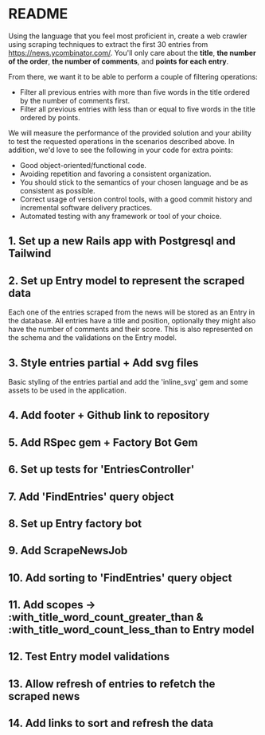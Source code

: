 # README

Using the language that you feel most proficient in, create a web crawler using scraping techniques to extract the first 30 entries from https://news.ycombinator.com/. You'll only care about the **title**, **the number of the order**, **the number of comments**, and **points for each entry**.


From there, we want it to be able to perform a couple of filtering operations:
- Filter all previous entries with more than five words in the title ordered by the number of comments first.
- Filter all previous entries with less than or equal to five words in the title ordered by points.


We will measure the performance of the provided solution and your ability to test the requested operations in the scenarios described above. In addition, we'd love to see the following in your code for extra points:

- Good object-oriented/functional code.
- Avoiding repetition and favoring a consistent organization. 
- You should stick to the semantics of your chosen language and be as consistent as possible.
- Correct usage of version control tools, with a good commit history and incremental software delivery practices.
- Automated testing with any framework or tool of your choice.


## 1. Set up a new Rails app with Postgresql and Tailwind

## 2. Set up Entry model to represent the scraped data
Each one of the entries scraped from the news will be stored as an Entry in the database. 
All entries have a title and position, optionally they might also have the number of comments and their score. This is also represented on the schema and the validations on the Entry model.

## 3. Style entries partial + Add svg files
Basic styling of the entries partial and add the 'inline_svg' gem and some assets to be used in the application.

## 4. Add footer + Github link to repository

## 5. Add RSpec gem + Factory Bot Gem

## 6. Set up tests for 'EntriesController'

## 7. Add 'FindEntries' query object

## 8. Set up Entry factory bot

## 9. Add ScrapeNewsJob 

## 10. Add sorting to 'FindEntries' query object

## 11. Add scopes -> :with_title_word_count_greater_than & :with_title_word_count_less_than to Entry model

## 12. Test Entry model validations

## 13. Allow refresh of entries to refetch the scraped news

## 14. Add links to sort and refresh the data
